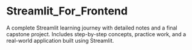 # Streamlit_For_Frontend
A complete Streamlit learning journey with detailed notes and a final capstone project. Includes step-by-step concepts, practice work, and a real-world application built using Streamlit.
